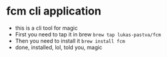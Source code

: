 # fcm cli application
- this is a cli tool for magic
- First you need to tap it in brew `brew tap lukas-pastva/fcm`
- Then you need to install it `brew install fcm`
- done, installed, lol, told you, magic